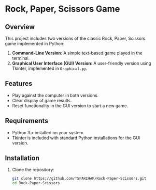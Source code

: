 # Rock, Paper, Scissors Game

## Overview
This project includes two versions of the classic Rock, Paper, Scissors game implemented in Python:
1. **Command-Line Version**: A simple text-based game played in the terminal.
2. **Graphical User Interface (GUI) Version**: A user-friendly version using Tkinter, implemented in `Graphical.py`.

## Features
- Play against the computer in both versions.
- Clear display of game results.
- Reset functionality in the GUI version to start a new game.

## Requirements
- Python 3.x installed on your system.
- Tkinter is included with standard Python installations for the GUI version.
  
## Installation
1. Clone the repository:
   ```bash
   git clone https://github.com/TSPARIHAR/Rock-Paper-Scissors.git
   cd Rock-Paper-Scissors
